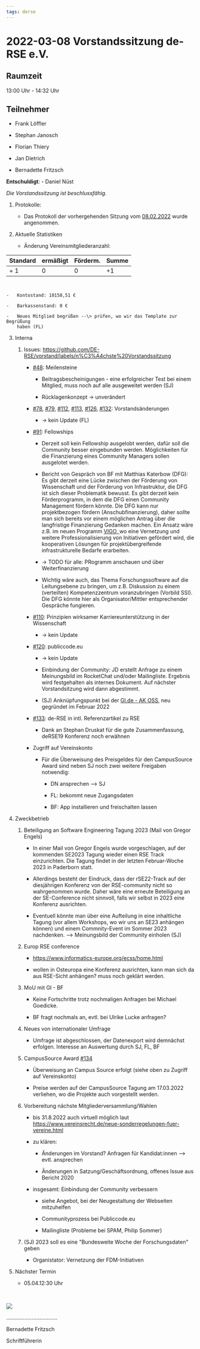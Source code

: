 ```yaml
---
tags: derse
---
```


2022-03-08 Vorstandssitzung de-RSE e.V.
=======================================

Raumzeit
--------

13:00 Uhr - 14:32 Uhr

Teilnehmer
----------

-   Frank Löffler

-   Stephan Janosch

-   Florian Thiery

-   Jan Dietrich

-   Bernadette Fritzsch

**Entschuldigt**: - Daniel Nüst

*Die Vorstandssitzung ist beschlussfähig.*

1.  Protokolle:

    -   Das Protokoll der vorhergehenden Sitzung vom
        [08.02.2022](https://github.com/DE-RSE/protokolle/blob/master/Vorstandssitzungen/Protokoll-Vorstand-deRSE-2022-02-08.md)
        wurde angenommen.

2.  Aktuelle Statistiken

    -   Änderung Vereinsmitgliederanzahl:

| Standard | ermäßigt  | Förderm. | Summe |
|----------|-----------|----------|-------|
| \+ 1     | 0         | 0        | \+1   |

     

    -   Kontostand: 10158,51 €

    -   Barkassenstand: 0 €

    -   Neues Mitglied begrüßen --\> prüfen, wo wir das Template zur Begrüßung
        haben (FL)

3.  Interna

    1.  Issues:
        https://github.com/DE-RSE/vorstand/labels/n%C3%A4chste%20Vorstandssitzung

        -   [\#48](https://github.com/DE-RSE/vorstand/issues/48): Meilensteine

            -   Beitragsbescheinigungen - eine erfolgreicher Test bei einem
                Mitglied, muss noch auf alle ausgeweitet werden (SJ)

            -   Rücklagenkonzept → unverändert

        -   [\#78](https://github.com/DE-RSE/vorstand/issues/78),
            [\#79](https://github.com/DE-RSE/vorstand/issues/79),
            [\#112](https://github.com/DE-RSE/vorstand/issues/112),
            [\#113](https://github.com/DE-RSE/vorstand/issues/113),
            [\#126](https://github.com/DE-RSE/vorstand/issues/126),
            [\#132](https://github.com/DE-RSE/vorstand/issues/132):
            Vorstandsänderungen

            -   → kein Update (FL)

        -   [\#91](https://github.com/DE-RSE/vorstand/issues/91): Fellowships

            -   Derzeit soll kein Fellowship ausgelobt werden, dafür soll die
                Community besser eingebunden werden. Möglichkeiten für die
                Finanzierung eines Community Managers sollen ausgelotet werden.

            -   Bericht von Gespräch von BF mit Matthias Katerbow (DFG): Es gibt
                derzeit eine Lücke zwischen der Förderung von Wissenschaft und
                der Förderung von Infrastruktur, die DFG ist sich dieser
                Problematik bewusst. Es gibt derzeit kein Förderprogramm, in dem
                die DFG einen Community Management fördern könnte. Die DFG kann
                nur projektbezogen fördern (Anschubfinanzierung), daher sollte
                man sich bereits vor einem möglichen Antrag über die
                langfristige Finanzierung Gedanken machen. Ein Ansatz wäre z.B.
                im neuen Programm [VIGO​,
                ](https://www.dfg.de/foerderung/info_wissenschaft/info_wissenschaft_22_18/index.html)wo
                eine Vernetzung und weitere Professionalisierung von Initiativen
                gefördert wird, die kooperativen Lösungen für
                projektübergreifende infrastrukturelle Bedarfe erarbeiten.

            -   → TODO für alle: PRogramm anschauen und über Weiterfinanzierung

            -   Wichtig wäre auch, das Thema Forschungssoftware auf die
                Leitungsebene zu bringen, um z.B. Diskussion zu einem
                (verteilten) Kompetenzzentrum voranzubringen (Vorbild SSI). Die
                DFG könnte hier als Organisator/Mittler entsprechender Gespräche
                fungieren.

        -   [\#110](https://github.com/DE-RSE/vorstand/issues/110): Prinzipien
            wirksamer Karriereunterstützung in der Wissenschaft

            -   → kein Update

        -   [\#120](https://github.com/DE-RSE/vorstand/issues/120):
            publiccode.eu

            -   → kein Update

            -   Einbindung der Community: JD erstellt Anfrage zu einem
                Meinungsbild im RocketChat und/oder Mailingliste. Ergebnis wird
                festgehalten als internes Dokument. Auf nächster Vorstandsitzung
                wird dann abgestimmt.

            -   (SJ) Anknüpfungspunkt bei der [GI.de - AK
                OSS](https://ak-oss.gi.de), neu gegründet im Februar 2022

        -   [\#133](https://github.com/DE-RSE/vorstand/issues/133): de-RSE in
            intl. Referenzartikel zu RSE

            -   Dank an Stephan Druskat für die gute Zusammenfassung, deRSE19
                Konferenz noch erwähnen

        -   Zugriff auf Vereinskonto

            -   Für die Überweisung des Preisgeldes für den CampusSource Award
                sind neben SJ noch zwei weitere Freigaben notwendig:

                -   DN ansprechen --\> SJ

                -   FL: bekommt neue Zugangsdaten

                -   BF: App installieren und freischalten lassen

4.  Zweckbetrieb

    1.  Beteiligung an Software Engineering Tagung 2023 (Mail von Gregor Engels)

        -   In einer Mail von Gregor Engels wurde vorgeschlagen, auf der
            kommenden SE2023 Tagung wieder einen RSE Track einzurichten. Die
            Tagung findet in der letzten Februar-Woche 2023 in Paderborn statt.

        -   Allerdings besteht der Eindruck, dass der rSE22-Track auf der
            diesjährigen Konferenz von der RSE-community nicht so wahrgenommen
            wurde. Daher wäre eine erneute Beteiligung an der SE-Conference
            nicht sinnvoll, falls wir selbst in 2023 eine Konferenz ausrichten.

        -   Eventuell könnte man über eine Aufteilung in eine inhaltliche Tagung
            (vor allem Workshops, wo wir uns an SE23 anhängen können) und einem
            Commnity-Event im Sommer 2023 nachdenken. --\> Meinungsbild der
            Community einholen (SJ)  
            

    2.  Europ RSE conference

        -   https://www.informatics-europe.org/ecss/home.html

        -   wollen in Osteuropa eine Konferenz ausrichten, kann man sich da aus
            RSE-Sicht anhängen? muss noch geklärt werden.

    3.  MoU mit GI - BF

        -   Keine Fortschritte trotz nochmaligen Anfragen bei Michael Goedicke.

        -   BF fragt nochmals an, evtl. bei Ulrike Lucke anfragen?

    4.  Neues von internationaler Umfrage

        -   Umfrage ist abgeschlossen, der Datenexport wird demnächst erfolgen.
            Interesse an Auswertung durch SJ, FL, BF

    5.  CampusSource Award
        [\#134](https://github.com/DE-RSE/vorstand/issues/134)

        -   Überweisung an Campus Source erfolgt (siehe oben zu Zugriff auf
            Vereinskonto)

        -   Preise werden auf der CampusSource Tagung am 17.03.2022 verliehen,
            wo die Projekte auch vorgestellt werden.

    6.  Vorbereitung nächste Mitgliederversammlung/Wahlen

        -   bis 31.8.2022 auch virtuell möglich laut
            <https://www.vereinsrecht.de/neue-sonderregelungen-fuer-vereine.html>

        -   zu klären:

            -   Änderungen im Vorstand? Anfragen für Kandidat:innen --\> evtl.
                ansprechen

            -   Änderungen in Satzung/Geschäftsordnung, offenes Issue aus
                Bericht 2020

        -   insgesamt: Einbindung der Community verbessern

            -   siehe Angebot, bei der Neugestaltung der Webseiten mitzuhelfen

            -   Communityprozess bei Publiccode.eu

            -   Mailingliste (Probleme bei SPAM, Philip Sommer)

    7.  (SJ) 2023 soll es eine "Bundesweite Woche der Forschungsdaten" geben

        -   Organistator: Vernetzung der FDM-Initiativen

5.  Nächster Termin

    -   05.04.12:30 Uhr

 

![](spacer.jpg)

..................................

Bernadette Fritzsch

Schriftführerin
